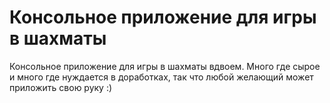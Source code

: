 # Консольное приложение для игры в шахматы
Консольное приложение для игры в шахматы вдвоем. Много где сырое и много где нуждается в доработках, так что любой желающий может приложить свою руку :)
